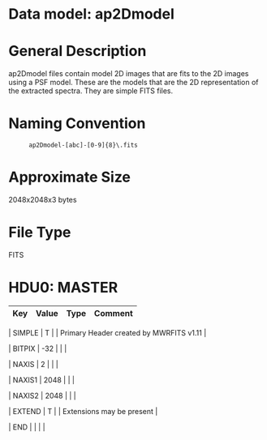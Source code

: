 

# Data model: ap2Dmodel




# General Description
ap2Dmodel files contain model 2D images that are fits to the 2D images using
a PSF model. These are the models that are the 2D representation of the
extracted spectra. They are simple FITS files.



# Naming Convention
<dd id="filename"><code>ap2Dmodel-[abc]-[0-9]{8}\.fits</code></dd>



# Approximate Size
2048x2048x3 bytes



# File Type
FITS






# HDU0: MASTER



| **Key** | **Value** | **Type** | **Comment** |
| :--- | :----- | :---- | :------- |

| SIMPLE |                     T  | 		 | Primary Header created by MWRFITS v1.11 | 

| BITPIX |                   -32  | 		 | 		 | 

| NAXIS |                     2  | 		 | 		 | 

| NAXIS1 |                  2048  | 		 | 		 | 

| NAXIS2 |                  2048  | 		 | 		 | 

| EXTEND |                     T  | 		 | Extensions may be present | 

| END | 		 | 		 | 		 | 


